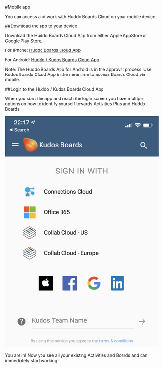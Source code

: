 #Mobile app

You can access and work with Huddo Boards Cloud on your mobile device.

##Download the app to your device

Download the Huddo Boards Cloud App from either Apple AppStore or Google Play Store.

For iPhone: [Huddo Boards Cloud App](https://apps.apple.com/au/app/huddo-boards-for-cloud/id1348187330)

For Android: [Huddo / Kudos Boards Cloud App](https://play.google.com/store/apps/details?id=com.kudosboards.pwa&hl=en_AU)

Note: The Huddo Boards App for Android is in the approval process. Use Kudos Boards Cloud App in the meantime to access Boards Cloud via mobile. 

##Login to the Huddo / Kudos Boards Cloud App

When you start the app and reach the login screen you have multiple options on how to identify yourself towards Activities Plus and Huddo Boards.

![Choose Login Option](/assets/boards/aplus-mobile-app1.png)

You are in! Now you see all your existing Activities and Boards and can immediately start working!
